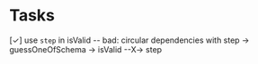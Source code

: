 # Tasks


[✓] use `step` in isValid -- bad: circular dependencies with step -> guessOneOfSchema -> isValid --X-> step
